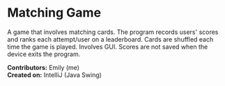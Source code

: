 # Matching Game

A game that involves matching cards. The program records users' scores and ranks each attempt/user on a leaderboard. Cards are shuffled each time the game is played. Involves GUI. Scores are not saved when the device exits the program.

**Contributors:** Emily (me) <br />
**Created on:** IntelliJ (Java Swing)
